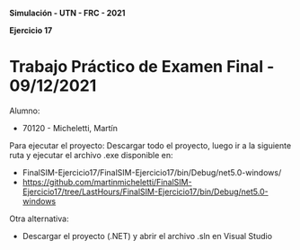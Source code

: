 **Simulación - UTN - FRC - 2021**

__Ejercicio 17__
# Trabajo Práctico de Examen Final - 09/12/2021

Alumno: 
- 70120 -  Micheletti, Martín

Para ejecutar el proyecto: Descargar todo el proyecto, luego ir a la siguiente ruta y ejecutar el archivo .exe disponible en: 
- FinalSIM-Ejercicio17/FinalSIM-Ejercicio17/bin/Debug/net5.0-windows/
- https://github.com/martinmicheletti/FinalSIM-Ejercicio17/tree/LastHours/FinalSIM-Ejercicio17/bin/Debug/net5.0-windows

Otra alternativa:
- Descargar el proyecto (.NET) y abrir el archivo .sln en Visual Studio
